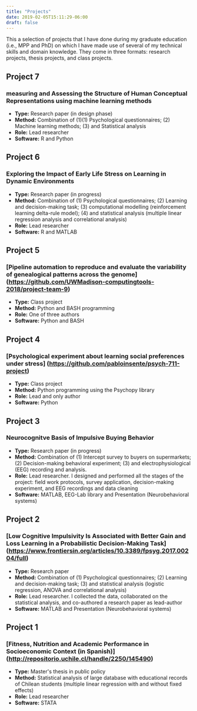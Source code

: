 ```yaml
---
title: "Projects"
date: 2019-02-05T15:11:29-06:00
draft: false
---
```

This a selection of projects that I have done during my graduate education (i.e., MPP and PhD) on which I have made use of several of my technical skills and domain knowledge. They come in three formats: research projects, thesis projects, and class projects.

## Project 7
### measuring and Assessing the Structure of Human Conceptual Representations using machine learning methods
- **Type:** Research paper (in design phase)
- **Method:** Combination of (1)(1) Psychological questionnaires; (2) Machine learning methods; (3) and Statistical analysis
- **Role:** Lead researcher
- **Software:** R and Python

## Project 6
### Exploring the Impact of Early Life Stress on Learning in Dynamic Environments
- **Type:** Research paper (in progress)
- **Method:** Combination of (1) Psychological questionnaires; (2) Learning and decision-making task; (3) computational modelling (reinforcement learning delta-rule model); (4) and statistical analysis (multiple linear regression analysis and correlational analysis)   
- **Role:** Lead researcher
- **Software:** R and MATLAB

## Project 5
### [Pipeline automation to reproduce and evaluate the variability of genealogical patterns across the genome] (https://github.com/UWMadison-computingtools-2018/project-team-9)
- **Type:** Class project
- **Method:** Python and BASH programming
- **Role:** One of three authors
- **Software:** Python and BASH

## Project 4
### [Psychological experiment about learning social preferences under stress] (https://github.com/pabloinsente/psych-711-project)
- **Type:** Class project
- **Method:** Python programming using the Psychopy library
- **Role:** Lead and only author
- **Software:** Python

## Project 3
### Neurocognitve Basis of Impulsive Buying Behavior
- **Type:** Research paper (in progress)
- **Method:** Combination of (1) Intercept survey to buyers on supermarkets; (2) Decision-making behavioral experiment; (3) and electrophysiological (EEG) recording and analysis.
- **Role:** Lead researcher. I designed and performed all the stages of the project: field work protocols, survey application, decision-making experiment, and EEG recordings and data cleaning
- **Software:** MATLAB, EEG-Lab library and Presentation (Neurobehavioral systems)

## Project 2
### [Low Cognitive Impulsivity Is Associated with Better Gain and Loss Learning in a Probabilistic Decision-Making Task] (https://www.frontiersin.org/articles/10.3389/fpsyg.2017.00204/full)
- **Type:** Research paper
- **Method:** Combination of (1) Psychological questionnaires; (2) Learning and decision-making task; (3) and statistical analysis (logistic regression, ANOVA and correlational analysis)
- **Role:** Lead researcher. I collected the data, collaborated on the statistical analysis, and co-authored a research paper as lead-author
- **Software:** MATLAB and Presentation (Neurobehavioral systems)

## Project 1
### [Fitness, Nutrition and Academic Performance in Socioeconomic Context (in Spanish)] (http://repositorio.uchile.cl/handle/2250/145490)
- **Type:** Master's thesis in public policy
- **Method:** Statistical analysis of large database with educational records of Chilean students (multiple linear regression with and without fixed effects)
- **Role:** Lead researcher
- **Software:** STATA
